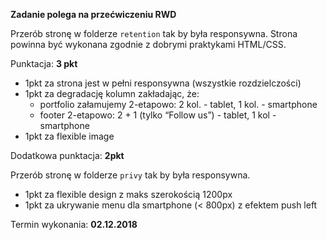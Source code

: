 **Zadanie polega na przećwiczeniu RWD**

Przerób stronę w folderze `retention` tak by była responsywna. Strona powinna być wykonana zgodnie z dobrymi praktykami HTML/CSS.

Punktacja: **3 pkt**

* 1pkt za strona jest w pełni responsywna (wszystkie rozdzielczości)
* 1pkt za degradację kolumn zakładając, że:
    * portfolio załamujemy 2-etapowo: 2 kol. - tablet, 1 kol. - smartphone
    * footer 2-etapowo: 2 + 1 (tylko “Follow us”) - tablet, 1 kol - smartphone
* 1pkt za flexible image

Dodatkowa punktacja: **2pkt**

Przerób stronę w folderze `privy` tak by była responsywna.
* 1pkt za flexible design z maks szerokością 1200px
* 1pkt za ukrywanie menu dla smartphone (< 800px) z efektem push left

Termin wykonania: **02.12.2018**